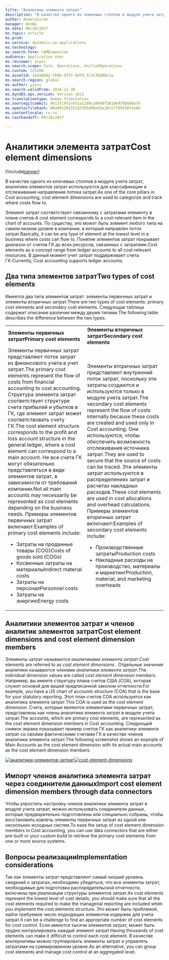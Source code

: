 ```yaml
---
title: "Аналитики элемента затрат"
description: "В качестве одного из ключевых столпов в модуле учета затрат, аналитики элементов затрат используются для классификации и отслеживания направления потока затрат."
author: AndersGirke
manager: AnnBe
ms.date: 06/20/2017
ms.topic: article
ms.prod: 
ms.service: dynamics-ax-applications
ms.technology: 
ms.search.form: CAMDimension
audience: Application User
ms.reviewer: yuyus
ms.search.scope: Core, Operations, UnifiedOperations
ms.custom: 223204
ms.assetid: 1eda0e62-760b-4737-9dfd-3c3c38d80c1a
ms.search.region: global
ms.author: yuyus
ms.search.validFrom: 2016-11-30
ms.dyn365.ops.version: Version 1611
ms.translationtype: Human Translation
ms.sourcegitcommit: 9e13fc9fa7e51a1299ca8698f581de979b680a7b
ms.openlocfilehash: 00a09120116183785d96ed1e18c577d5430fa16b
ms.contentlocale: ru-ru
ms.lasthandoff: 09/18/2017

---
```


# <a name="cost-element-dimensions"></a><span data-ttu-id="42a31-103">Аналитики элемента затрат</span><span class="sxs-lookup"><span data-stu-id="42a31-103">Cost element dimensions</span></span>

[!include[banner](../includes/banner.md)]


<span data-ttu-id="42a31-104">В качестве одного из ключевых столпов в модуле учета затрат, аналитики элементов затрат используются для классификации и отслеживания направления потока затрат.</span><span class="sxs-lookup"><span data-stu-id="42a31-104">As one of the core pillars in Cost accounting, cost element dimensions are used to categorize and track where costs flow to.</span></span> 

<span data-ttu-id="42a31-105">Элемент затрат соответствует связанному с затратами элементу в плане счетов.</span><span class="sxs-lookup"><span data-stu-id="42a31-105">A cost element corresponds to a cost-relevant item in the chart of accounts.</span></span> <span data-ttu-id="42a31-106">По существу, это может быть элемент любого типа на самом низком уровне в компании, в который направлен поток затрат.</span><span class="sxs-lookup"><span data-stu-id="42a31-106">Basically, it can be any type of element at the lowest level in a business where costs can flow to.</span></span> <span data-ttu-id="42a31-107">Понятие элементов затрат покрывает диапазон от счетов ГК до всех ресурсов, связанных с затратами.</span><span class="sxs-lookup"><span data-stu-id="42a31-107">Cost elements as a concept range from ledger accounts to all cost-relevant resources.</span></span> <span data-ttu-id="42a31-108">В данный момент учет затрат поддерживает счета ГК.</span><span class="sxs-lookup"><span data-stu-id="42a31-108">Currently, Cost accounting supports ledger accounts.</span></span>

## <a name="two-types-of-cost-elements"></a><span data-ttu-id="42a31-109">Два типа элементов затрат</span><span class="sxs-lookup"><span data-stu-id="42a31-109">Two types of cost elements</span></span>
<span data-ttu-id="42a31-110">Имеется два типа элементов затрат: элементы первичных затрат и элементы вторичных затрат.</span><span class="sxs-lookup"><span data-stu-id="42a31-110">There are two types of cost elements: primary cost elements and secondary cost elements.</span></span> <span data-ttu-id="42a31-111">Следующая таблица содержит описание различия между двумя типами.</span><span class="sxs-lookup"><span data-stu-id="42a31-111">The following table describes the difference between the two types.</span></span>

<table>
<colgroup>
<col width="50%" />
<col width="50%" />
</colgroup>
<tbody>
<tr class="odd">
<td><span data-ttu-id="42a31-112"><strong>Элементы первичных затрат</strong></span><span class="sxs-lookup"><span data-stu-id="42a31-112"><strong>Primary cost elements</strong></span></span></td>
<td><span data-ttu-id="42a31-113"><strong>Элементы вторичных затрат</strong></span><span class="sxs-lookup"><span data-stu-id="42a31-113"><strong>Secondary cost elements</strong></span></span></td>
</tr>
<tr class="even">
<td><span data-ttu-id="42a31-114">Элементы первичных затрат представляют поток затрат из финансового учета в учет затрат.</span><span class="sxs-lookup"><span data-stu-id="42a31-114">The primary cost elements represent the flow of costs from financial accounting to cost accounting.</span></span> <span data-ttu-id="42a31-115">Структура элемента затрат соответствует структуре счета прибылей и убытков в ГК, где элемент затрат может соответствовать счету ГК.</span><span class="sxs-lookup"><span data-stu-id="42a31-115">The cost element structure corresponds to the profit and loss account structure in the general ledger, where a cost element can correspond to a main account.</span></span> <span data-ttu-id="42a31-116">Не все счета ГК могут обязательно представляться в виде элементов затрат, в зависимости от требований компании.</span><span class="sxs-lookup"><span data-stu-id="42a31-116">Not all main accounts may necessarily be represented as cost elements depending on the business needs.</span></span> <span data-ttu-id="42a31-117">Примеры элементов первичных затрат включают:</span><span class="sxs-lookup"><span data-stu-id="42a31-117">Examples of primary cost elements include:</span></span>
<ul>
<li><span data-ttu-id="42a31-118">Затраты на проданные товары (COG)</span><span class="sxs-lookup"><span data-stu-id="42a31-118">Costs of goods sold (COGs)</span></span></li>
<li><span data-ttu-id="42a31-119">Косвенные затраты на материалы</span><span class="sxs-lookup"><span data-stu-id="42a31-119">Indirect material costs</span></span></li>
<li><span data-ttu-id="42a31-120">Затраты на персонал</span><span class="sxs-lookup"><span data-stu-id="42a31-120">Personnel costs</span></span></li>
<li><span data-ttu-id="42a31-121">Затраты на энергию</span><span class="sxs-lookup"><span data-stu-id="42a31-121">Energy costs</span></span></li>
</ul></td>
<td><span data-ttu-id="42a31-122">Элементы вторичных затрат представляют внутренний поток затрат, поскольку эти затраты создаются и используются только в модуле учета затрат.</span><span class="sxs-lookup"><span data-stu-id="42a31-122">The secondary cost elements represent the flow of costs internally because these costs are created and used only in Cost accounting.</span></span> <span data-ttu-id="42a31-123">Они используются, чтобы обеспечить возможность отслеживания источника затрат.</span><span class="sxs-lookup"><span data-stu-id="42a31-123">They are used to secure that the source of costs can be traced.</span></span> <span data-ttu-id="42a31-124">Эти элементы затрат используются в распределениях затрат и расчетах накладных расходов.</span><span class="sxs-lookup"><span data-stu-id="42a31-124">These cost elements are used in cost allocations and overhead calculations.</span></span> <span data-ttu-id="42a31-125">Примеры элементов вторичных затрат включают:</span><span class="sxs-lookup"><span data-stu-id="42a31-125">Examples of secondary cost elements include:</span></span>
<ul>
<li><span data-ttu-id="42a31-126">Производственные затраты</span><span class="sxs-lookup"><span data-stu-id="42a31-126">Production costs</span></span></li>
<li><span data-ttu-id="42a31-127">Накладные расходы на производство, материалы и маркетинг</span><span class="sxs-lookup"><span data-stu-id="42a31-127">Production, material, and marketing overheads</span></span></li>
</ul></td>
</tr>
</tbody>
</table>

## <a name="cost-element-dimensions-and-cost-element-dimension-members"></a><span data-ttu-id="42a31-128">Аналитики элементов затрат и членов аналитик элементов затрат</span><span class="sxs-lookup"><span data-stu-id="42a31-128">Cost element dimensions and cost element dimension members</span></span>
<span data-ttu-id="42a31-129">Элементы затрат называются *аналитиками элемента затрат*.</span><span class="sxs-lookup"><span data-stu-id="42a31-129">Cost elements are referred to as *cost element dimensions* .</span></span> <span data-ttu-id="42a31-130">Отдельные значения аналитики называются *членами аналитики элемента затрат*.</span><span class="sxs-lookup"><span data-stu-id="42a31-130">The individual dimension values are called *cost element dimension members*.</span></span> <span data-ttu-id="42a31-131">Например, вы имеете структуру плана счетов США (COA), которая служит основой для вашей предписанной законом отчетности.</span><span class="sxs-lookup"><span data-stu-id="42a31-131">For example, you have a US chart of accounts structure (COA) that is the base for your statutory reporting.</span></span> <span data-ttu-id="42a31-132">Этот план счетов COA используется как аналитика элемента затрат.</span><span class="sxs-lookup"><span data-stu-id="42a31-132">This COA is used as the cost element dimension.</span></span> <span data-ttu-id="42a31-133">Счета, которые являются элементами первичных затрат, представлены как члены аналитики элемента затрат в модуле учета затрат.</span><span class="sxs-lookup"><span data-stu-id="42a31-133">The accounts, which are primary cost elements, are represented as the cost element dimension members in Cost accounting.</span></span> <span data-ttu-id="42a31-134">Следующий снимок экрана показывает пример счетов ГК как аналитики элемента затрат со своими фактическими счетами ГК в качестве членов аналитики элемента затрат.</span><span class="sxs-lookup"><span data-stu-id="42a31-134">The following screenshot shows an example of Main Accounts as the cost element dimension with its actual main accounts as the cost element dimension members.</span></span> 

<span data-ttu-id="42a31-135">[![аналитики-элементов-затрат](./media/cost-element-dimensions.png)](./media/cost-element-dimensions.png)</span><span class="sxs-lookup"><span data-stu-id="42a31-135">[![cost-element-dimensions](./media/cost-element-dimensions.png)](./media/cost-element-dimensions.png)</span></span>

## <a name="import-cost-element-dimension-members-through-data-connectors"></a><span data-ttu-id="42a31-136">Импорт членов аналитика элемента затрат через соединители данных</span><span class="sxs-lookup"><span data-stu-id="42a31-136">Import cost element dimension members through data connectors</span></span>
<span data-ttu-id="42a31-137">Чтобы упростить настройку членов аналитики элемента затрат в модуле учета затрат, можно использовать соединители данных, которые предварительно подготовлены или специально собраны, чтобы восстановить извлечь элементы первичных затрат из одной или нескольких исходных систем.</span><span class="sxs-lookup"><span data-stu-id="42a31-137">To ease the setup of cost element dimension members in Cost accounting, you can use data connectors that are either pre-built or your custom build to retrieve the primary cost elements from one or more source systems.</span></span>

## <a name="implementation-considerations"></a><span data-ttu-id="42a31-138">Вопросы реализации</span><span class="sxs-lookup"><span data-stu-id="42a31-138">Implementation considerations</span></span>
<span data-ttu-id="42a31-139">Так как элементы затрат представляют самый низший уровень сведений о затратах, необходимо убедиться, что все элементы затрат, необходимые для подготовки распорядительской отчетности, включены при реализации структуры элементов затрат.</span><span class="sxs-lookup"><span data-stu-id="42a31-139">As cost elements represent the lowest level of cost details, you should make sure that all the cost elements required to make the managerial reporting are included when you implement the cost elements structure.</span></span> <span data-ttu-id="42a31-140">Это может быть проблемой, найти требуемое число подходящих элементов издержек для учета затрат.</span><span class="sxs-lookup"><span data-stu-id="42a31-140">It can be a challenge to find an appropriate number of cost elements for cost control.</span></span> <span data-ttu-id="42a31-141">Если имеются тысячи элементов затрат, может быть трудно контролировать каждый элемент затрат.</span><span class="sxs-lookup"><span data-stu-id="42a31-141">Having thousands of cost elements can make it difficult to control each cost element.</span></span> <span data-ttu-id="42a31-142">В качестве альтернативы можно группировать элементы затрат и управлять затратами на суммированном уровне.</span><span class="sxs-lookup"><span data-stu-id="42a31-142">As an alternative, you can group cost elements and manage cost control at an aggregated level.</span></span>




